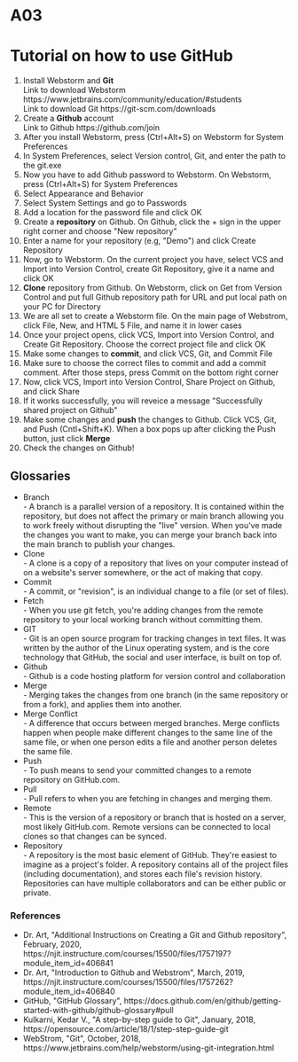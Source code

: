 # A03
</head>
    <body>
     <h1>Tutorial on how to use GitHub</h1>
        <ol>
          <li>Install Webstorm and <strong>Git</strong></li> Link to download Webstorm https://www.jetbrains.com/community/education/#students <br>Link to download Git https://git-scm.com/downloads
          <li>Create a <strong>Github</strong> account</li> Link to Github https://github.com/join
            <li>After you install Webstorm, press (Ctrl+Alt+S) on Webstorm for System Preferences</li>
            <li>In System Preferences, select Version control, Git, and enter the path to the git.exe</li>
            <li>Now you have to add Github password to Webstorm. On Webstorm, press (Ctrl+Alt+S) for System Preferences</li>
            <li>Select Appearance and Behavior</li>
            <li>Select System Settings and go to Passwords</li>
            <li>Add a location for the password file and click OK</li>
          <li>Create a <strong>repository</strong> on Github. On Github, click the + sign in the upper right corner and choose "New repository"</li>
            <li>Enter a name for your repository (e.g, "Demo") and click Create Repository</li>
          <li>Now, go to Webstorm. On the current project you have, select VCS and Import into Version Control, create Git Repository, give it a name and click OK</li>
          <li><strong>Clone</strong> repository from Github. On Webstorm, click on Get from Version Control and put full Github repository path for URL and put local path on your PC for Directory</li>
          <li>We are all set to create a Webstorm file. On the main page of Webstrom, click File, New, and HTML 5 File, and name it in lower cases</li>
          <li>Once your project opens, click VCS, Import into Version Control, and Create Git Repository. Choose the correct project file and click OK</li>
          <li>Make some changes to <strong>commit</strong>, and click VCS, Git, and Commit File</li>
          <li>Make sure to choose the correct files to commit and add a commit comment. After those steps, press Commit on the bottom right corner</li>
          <li>Now, click VCS, Import into Version Control, Share Project on Github, and click Share</li>
          <li>If it works successfully, you will reveice a message "Successfully shared project on Github"</li>
          <li>Make some changes and <strong>push</strong> the changes to Github. Click VCS, Git, and Push (Cntl+Shift+K). When a box pops up after clicking the Push button, just click <strong>Merge</strong></li>
          <li>Check the changes on Github!</li>
        </ol>
     <h2>Glossaries</h2>
       <ul>
        <li>Branch</li> - A branch is a parallel version of a repository. It is contained within the repository, but does not affect the primary or main branch allowing you to work freely without disrupting the "live" version. When you've made the changes you want to make, you can merge your branch back into the main branch to publish your changes.
        <li>Clone</li> - A clone is a copy of a repository that lives on your computer instead of on a website's server somewhere, or the act of making that copy.
        <li>Commit</li> - A commit, or "revision", is an individual change to a file (or set of files).
        <li>Fetch</li> - When you use git fetch, you're adding changes from the remote repository to your local working branch without committing them.
        <li>GIT</li> - Git is an open source program for tracking changes in text files. It was written by the author of the Linux operating system, and is the core technology that GitHub, the social and user interface, is built on top of.
        <li>Github</li> - Github is a code hosting platform for version control and collaboration
        <li>Merge</li> - Merging takes the changes from one branch (in the same repository or from a fork), and applies them into another.
        <li>Merge Conflict</li> - A difference that occurs between merged branches. Merge conflicts happen when people make different changes to the same line of the same file, or when one person edits a file and another person deletes the same file.
        <li>Push</li> - To push means to send your committed changes to a remote repository on GitHub.com.
        <li>Pull</li> - Pull refers to when you are fetching in changes and merging them.
        <li>Remote</li> - This is the version of a repository or branch that is hosted on a server, most likely GitHub.com. Remote versions can be connected to local clones so that changes can be synced.
        <li>Repository</li> - A repository is the most basic element of GitHub. They're easiest to imagine as a project's folder. A repository contains all of the project files (including documentation), and stores each file's revision history. Repositories can have multiple collaborators and can be either public or private.
        </ul>
    <h3>References</h3>
      <ul>
        <li>Dr. Art, "Additional Instructions on Creating a Git and Github repository", February, 2020, https://njit.instructure.com/courses/15500/files/1757197?module_item_id=406841</li>
        <li>Dr. Art, "Introduction to Github and Webstrom", March, 2019, https://njit.instructure.com/courses/15500/files/1757262?module_item_id=406840</li>
        <li>GitHub, "GitHub Glossary", https://docs.github.com/en/github/getting-started-with-github/github-glossary#pull</li>
        <li>Kulkarni, Kedar V., "A step-by-step guide to Git", January, 2018, https://opensource.com/article/18/1/step-step-guide-git</li>
        <li>WebStrom, "Git", October, 2018, https://www.jetbrains.com/help/webstorm/using-git-integration.html</li>
      </ul>
  
